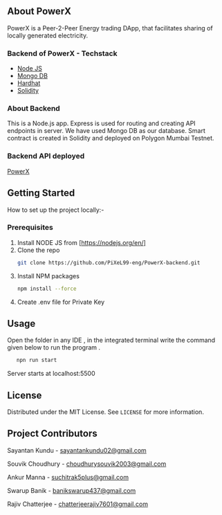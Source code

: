 ## About PowerX

PowerX is a Peer-2-Peer Energy trading DApp, that facilitates sharing of locally generated electricity.

### Backend of PowerX - Techstack

* [Node JS](https://nodejs.org/en/)
* [Mongo DB](https://www.mongodb.com/)
* [Hardhat](https://hardhat.org/)
* [Solidity](https://soliditylang.org/)

### About Backend

This is a Node.js app. Express is used for routing and creating API endpoints in server. We have used Mongo DB as our database. 
Smart contract is created in Solidity and deployed on Polygon Mumbai Testnet.

### Backend API deployed

[PowerX](https://powerx-backend.onrender.com)

## Getting Started

How to set up the project locally:-

### Prerequisites

1. Install NODE JS from [https://nodejs.org/en/] 
2. Clone the repo
   ```sh
   git clone https://github.com/PiXeL99-eng/PowerX-backend.git
   ```
3. Install NPM packages
   ```sh
   npm install --force
   ```
4. Create .env file for Private Key

## Usage

Open the folder in any IDE , in the integrated terminal write the command given below to run the program . 
```sh
   npn run start
   ```
Server starts at localhost:5500 


## License

Distributed under the MIT License. See `LICENSE` for more information.


## Project Contributors

Sayantan Kundu - sayantankundu02@gmail.com

Souvik Choudhury - choudhurysouvik2003@gmail.com 

Ankur Manna - suchitrak5plus@gmail.com 

Swarup Banik - banikswarup437@gmail.com

Rajiv Chatterjee - chatterjeerajiv7601@gmail.com
